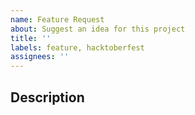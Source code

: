 ```yaml
---
name: Feature Request
about: Suggest an idea for this project
title: ''
labels: feature, hacktoberfest
assignees: ''
---
```


## Description

<!--
  What's the feature you'd like to see added? 
-->
